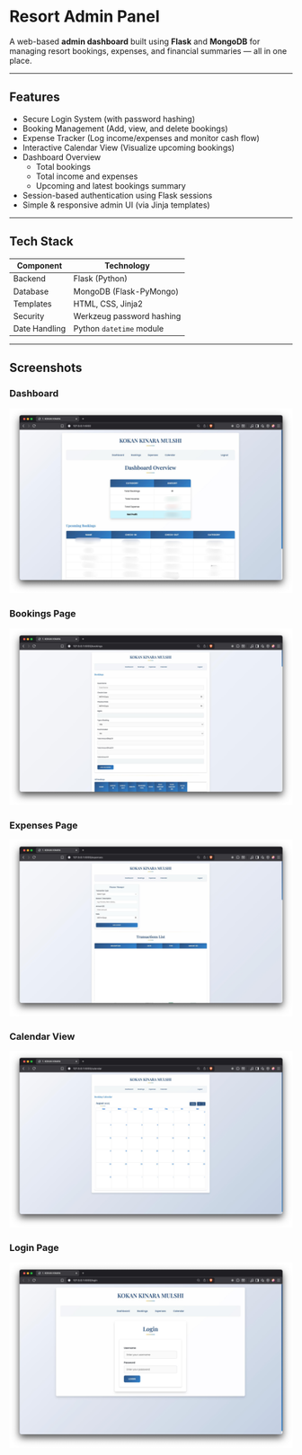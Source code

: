 # Resort Admin Panel

A web-based **admin dashboard** built using **Flask** and **MongoDB** for managing resort bookings, expenses, and financial summaries — all in one place.

---

## Features

- Secure Login System (with password hashing)
- Booking Management (Add, view, and delete bookings)
- Expense Tracker (Log income/expenses and monitor cash flow)
- Interactive Calendar View (Visualize upcoming bookings)
- Dashboard Overview
  - Total bookings
  - Total income and expenses
  - Upcoming and latest bookings summary
- Session-based authentication using Flask sessions
- Simple & responsive admin UI (via Jinja templates)

---

## Tech Stack

| Component | Technology |
|------------|-------------|
| Backend | Flask (Python) |
| Database | MongoDB (Flask-PyMongo) |
| Templates | HTML, CSS, Jinja2 |
| Security | Werkzeug password hashing |
| Date Handling | Python `datetime` module |

---

## Screenshots


### Dashboard
![Dashboard Screenshot](images/1.jpg)

### Bookings Page
![Bookings Screenshot](images/addbookng.jpeg)

### Expenses Page
![Expenses Screenshot](images/expense.jpeg)

### Calendar View
![Calendar Screenshot](images/calender.jpeg)

### Login Page
![Login Page Screenshot](images/login.jpeg)
